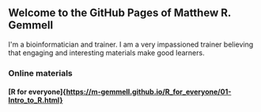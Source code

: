 ## Welcome to the GitHub Pages of Matthew R. Gemmell

I'm a bioinformatician and trainer. I am a very impassioned trainer believing that engaging and interesting materials make good learners.

### Online materials

#### [R for everyone]{https://m-gemmell.github.io/R_for_everyone/01-Intro_to_R.html}